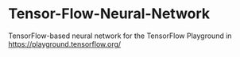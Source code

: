 # Tensor-Flow-Neural-Network
TensorFlow-based neural network for the TensorFlow Playground in https://playground.tensorflow.org/
